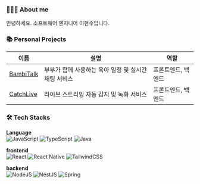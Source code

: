 ### 🙋🏻‍♂️ About me
안녕하세요. 소프트웨어 엔지니어 이현수입니다.

### 📚 Personal Projects
| **이름**                | **설명**                                     | **역할** |
| -------------------------- | -------------------------------------------- | ------- |
| [BambiTalk](https://github.com/soo96/bambitalk-app/tree/main)      | 부부가 함께 사용하는 육아 일정 및 실시간 채팅 서비스 | 프론트엔드, 백엔드    |
| [CatchLive](https://github.com/Catch-Live/catch-live-app) | 라이브 스트리밍 자동 감지 및 녹화 서비스          | 프론트엔드, 백엔드    |


### 🛠️ Tech Stacks

**Language**
<br/>
![JavaScript](https://img.shields.io/badge/javascript-%23323330.svg?style=for-the-badge&logo=javascript&logoColor=%23F7DF1E)
![TypeScript](https://img.shields.io/badge/typescript-%23007ACC.svg?style=for-the-badge&logo=typescript&logoColor=white)
![Java](https://img.shields.io/badge/java-%23ED8B00.svg?style=for-the-badge&logo=openjdk&logoColor=white)

**frontend**
<br/>
![React](https://img.shields.io/badge/react-%2320232a.svg?style=for-the-badge&logo=react&logoColor=%2361DAFB)
![React Native](https://img.shields.io/badge/react_native-%2320232a.svg?style=for-the-badge&logo=react&logoColor=%2361DAFB)
![TailwindCSS](https://img.shields.io/badge/tailwindcss-%2338B2AC.svg?style=for-the-badge&logo=tailwind-css&logoColor=white)


**backend**
<br/>
![NodeJS](https://img.shields.io/badge/node.js-6DA55F?style=for-the-badge&logo=node.js&logoColor=white)
![NestJS](https://img.shields.io/badge/nestjs-%23E0234E.svg?style=for-the-badge&logo=nestjs&logoColor=white)
![Spring](https://img.shields.io/badge/spring-%236DB33F.svg?style=for-the-badge&logo=spring&logoColor=white)


<!-- [![soo96's GitHub stats](https://github-readme-stats.vercel.app/api?username=soo96)](https://github.com/soo96/github-readme-stats) -->
